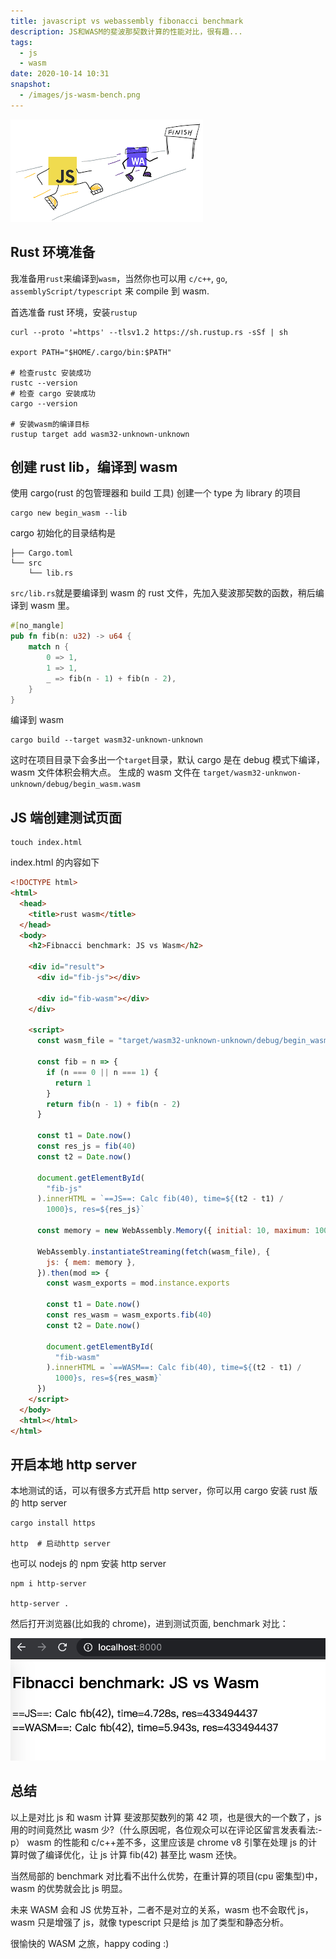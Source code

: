 ```yaml
---
title: javascript vs webassembly fibonacci benchmark
description: JS和WASM的斐波那契数计算的性能对比，很有趣...
tags:
  - js
  - wasm
date: 2020-10-14 10:31
snapshot:
  - /images/js-wasm-bench.png
---
```


![](/images/js-wasm-bench.png)

## Rust 环境准备

我准备用`rust`来编译到`wasm`，当然你也可以用 `c/c++`, `go`, `assemblyScript/typescript` 来 compile 到 wasm.

首选准备 rust 环境，安装`rustup`

```shell script
curl --proto '=https' --tlsv1.2 https://sh.rustup.rs -sSf | sh

export PATH="$HOME/.cargo/bin:$PATH"

# 检查rustc 安装成功
rustc --version
# 检查 cargo 安装成功
cargo --version

# 安装wasm的编译目标
rustup target add wasm32-unknown-unknown

```

## 创建 rust lib，编译到 wasm

使用 cargo(rust 的包管理器和 build 工具) 创建一个 type 为 library 的项目

```shell script
cargo new begin_wasm --lib
```

cargo 初始化的目录结构是

```
├── Cargo.toml
└── src
    └── lib.rs
```

`src/lib.rs`就是要编译到 wasm 的 rust 文件，先加入斐波那契数的函数，稍后编译到 wasm 里。

```rust
#[no_mangle]
pub fn fib(n: u32) -> u64 {
    match n {
        0 => 1,
        1 => 1,
        _ => fib(n - 1) + fib(n - 2),
    }
}
```

编译到 wasm

```shell script
cargo build --target wasm32-unknown-unknown
```

这时在项目目录下会多出一个`target`目录，默认 cargo 是在 debug 模式下编译，wasm 文件体积会稍大点。
生成的 wasm 文件在 `target/wasm32-unknwon-unknown/debug/begin_wasm.wasm`

## JS 端创建测试页面

```shell script
touch index.html
```

index.html 的内容如下

```html
<!DOCTYPE html>
<html>
  <head>
    <title>rust wasm</title>
  </head>
  <body>
    <h2>Fibnacci benchmark: JS vs Wasm</h2>

    <div id="result">
      <div id="fib-js"></div>

      <div id="fib-wasm"></div>
    </div>

    <script>
      const wasm_file = "target/wasm32-unknown-unknown/debug/begin_wasm.wasm"

      const fib = n => {
        if (n === 0 || n === 1) {
          return 1
        }
        return fib(n - 1) + fib(n - 2)
      }

      const t1 = Date.now()
      const res_js = fib(40)
      const t2 = Date.now()

      document.getElementById(
        "fib-js"
      ).innerHTML = `==JS==: Calc fib(40), time=${(t2 - t1) /
        1000}s, res=${res_js}`

      const memory = new WebAssembly.Memory({ initial: 10, maximum: 100 }) // alloc wasm memory size

      WebAssembly.instantiateStreaming(fetch(wasm_file), {
        js: { mem: memory },
      }).then(mod => {
        const wasm_exports = mod.instance.exports

        const t1 = Date.now()
        const res_wasm = wasm_exports.fib(40)
        const t2 = Date.now()

        document.getElementById(
          "fib-wasm"
        ).innerHTML = `==WASM==: Calc fib(40), time=${(t2 - t1) /
          1000}s, res=${res_wasm}`
      })
    </script>
  </body>
  <html></html>
</html>
```

## 开启本地 http server

本地测试的话，可以有很多方式开启 http server，你可以用 cargo 安装 rust 版的 http server

```shell script
cargo install https

http  # 启动http server
```

也可以 nodejs 的 npm 安装 http server

```shell script
npm i http-server

http-server .
```

然后打开浏览器(比如我的 chrome)，进到测试页面, benchmark 对比：

![](/images/js-wasm-fib.jpg)

## 总结

以上是对比 js 和 wasm 计算 斐波那契数列的第 42 项，也是很大的一个数了，js 用的时间竟然比 wasm 少?（什么原因呢，各位观众可以在评论区留言发表看法:-p）
wasm 的性能和 c/c++差不多，这里应该是 chrome v8 引擎在处理 js 的计算时做了编译优化，让 js 计算 fib(42) 甚至比 wasm 还快。

当然局部的 benchmark 对比看不出什么优势，在重计算的项目(cpu 密集型)中，wasm 的优势就会比 js 明显。

未来 WASM 会和 JS 优势互补，二者不是对立的关系，wasm 也不会取代 js，wasm 只是增强了 js，就像 typescript 只是给 js 加了类型和静态分析。

很愉快的 WASM 之旅，happy coding :)
